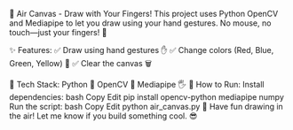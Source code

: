 🎨 Air Canvas - Draw with Your Fingers!
This project uses Python OpenCV and Mediapipe to let you draw using your hand gestures. No mouse, no touch—just your fingers! 🤯

✨ Features:
✅ Draw using hand gestures ✋
✅ Change colors (Red, Blue, Green, Yellow) 🎨
✅ Clear the canvas 🗑️

📌 Tech Stack:
Python 🐍
OpenCV 👀
Mediapipe 🖐️
🚀 How to Run:
Install dependencies:
bash
Copy
Edit
pip install opencv-python mediapipe numpy
Run the script:
bash
Copy
Edit
python air_canvas.py
🎯 Have fun drawing in the air! Let me know if you build something cool. 😎








